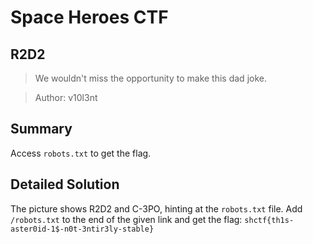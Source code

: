 # Space Heroes CTF
## R2D2

> We wouldn't miss the opportunity to make this dad joke.

> Author: v10l3nt

## Summary

Access `robots.txt` to get the flag.

## Detailed Solution

The picture shows R2D2 and C-3PO, hinting at the `robots.txt` file. Add `/robots.txt` to the end of the given link and get the flag: `shctf{th1s-aster0id-1$-n0t-3ntir3ly-stable}`